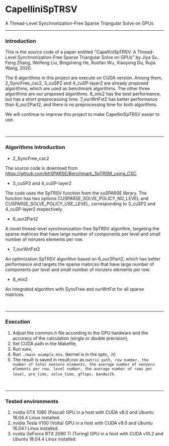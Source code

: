 # CapelliniSpTRSV
A Thread-Level Synchronization-Free Sparse Triangular Solve on GPUs
<br><hr>
<h3>Introduction</h3>

This is the source code of a paper entitled "CapelliniSpTRSV: A Thread-Level Synchronization-Free Sparse Triangular Solve on GPUs" by Jiya Su, Feng Zhang, Weifeng Liu, Bingsheng He, Ruofan Wu, Xiaoyong Du, Rujia Wang, 2020.

The 6 algorithms in this project are execute on CUDA version. Among them, 2_SyncFree_csc2, 3_cuSP2 and 4_cuSP-layer2 are already proposed algorithms, which are used as benchmark algorithms. The other three algorithms are our proposed algorithms. 8_mix2 has the best performance, but has a short preprocessing time. 7_ourWrtFst2 has better performance than 6_our2Part2, and there is no preprocessing time for both algorithms.

We will continue to improve this project to make CapelliniSpTRSV easier to use.

<br><hr>
<h3>Algorithms Introduction</h3>

- 2_SyncFree_csc2

The source code is download from https://github.com/bhSPARSE/Benchmark_SpTRSM_using_CSC.

- 3_cuSP2 and 4_cuSP-layer2

The code uses the SpTRSV function from the cuSPARSE library. The function has two options CUSPARSE_SOLVE_POLICY_NO_LEVEL and CUSPARSE_SOLVE_POLICY_USE_LEVEL, corresponding to 3_cuSP2 and 4_cuSP-layer2 respectively.

- 6_our2Part2

A novel thread-level synchronization-free SpTRSV algorithm, targeting the sparse matrices that have large number of components per level and small number of nonzero elements per row.

- 7_ourWrtFst2

An optimization SpTRSV algorithm based on 6_our2Part2, which has better performance and targets the sparse matrices that have large number of components per level and small number of nonzero elements per row.

- 8_mix2

An integrated algorithm with SyncFree and ourWrtFst for all sparse matrices.

<br><hr>
<h3>Execution</h3>

1. Adjust the common.h file according to the GPU hardware and the accuracy of the calculation (single or double precision),
2. Set CUDA path in the Makefile,
3. Run ``make``,
4. Run ``./main example.mtx``. (kernel is in the spts_ .h)
5. The result is saved in result.csv as ``matrix path, row number, the number of total nonzero elements, the average number of nonzero elements per row, level number, the average number of rows per level, pre_time, solve_time, gflops, bandwith``.

<br><hr>
<h3>Tested environments</h3>

1. nvidia GTX 1080 (Pascal) GPU in a host with CUDA v8.0 and Ubuntu 16.04.4 Linux installed.
3. nvidia Tesla V100 (Volta) GPU in a host with CUDA v9.0 and Ubuntu 16.04.1 Linux installed.
1. nvidia GeForce RTX 2080 Ti (Turing) GPU in a host with CUDA v10.2 and Ubuntu 18.04.4 Linux installed.



